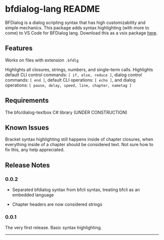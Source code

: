 # bfdialog-lang README

BFDialog is a dialog scripting syntax that has high customizability and simple mechanics. This package adds syntax highlighting (with more to come) to VS Code for BFDialog lang. Download this as a vsix package [here](https://drive.google.com/file/d/1h51v2vq7YMY9RbT1Ih9zEYuInL1TJbcF/view?usp=sharing).

## Features

Works on files with extension `.bfdlg`

Highlights all closures, strings, numbers, and single-term calls. Highlights default CLI control commands: `[ if, else, reduce ]`, dialog control commands: `[ end ]`, default CLI operations: `[ echo ]`, and dialog operations: `[ pause, delay, speed, line, chapter, nametag ]`

## Requirements

The bfo/dialog-textbox C# library (UNDER CONSTRUCTION)

## Known Issues

Bracket syntax highlighting still happens inside of chapter closures, when everything inside of a chapter should be considered text. Not sure how to fix this, any help appreciated.

## Release Notes

### 0.0.2

- Separated bfdialog syntax from bfcli syntax, treating bfcli as an embedded language

- Chapter headers are now considered strings

### 0.0.1

The very first release. Basic syntax highlighting.

---
